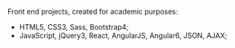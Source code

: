 Front end projects, created for academic purposes:
- HTML5, CSS3, Sass, Bootstrap4;
- JavaScript, jQuery3, React, AngularJS, Angular6, JSON, AJAX;
